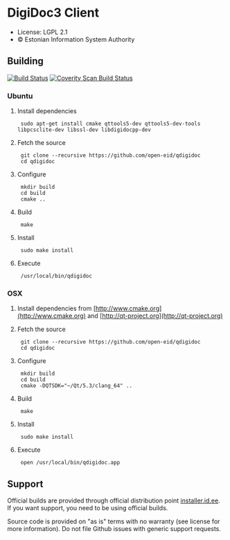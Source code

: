 # DigiDoc3 Client

 * License: LGPL 2.1
 * &copy; Estonian Information System Authority

## Building
[![Build Status](https://travis-ci.org/open-eid/qdigidoc.svg?branch=master)](https://travis-ci.org/open-eid/qdigidoc)
[![Coverity Scan Build Status](https://scan.coverity.com/projects/725/badge.svg)](https://scan.coverity.com/projects/725)

### Ubuntu

1. Install dependencies

        sudo apt-get install cmake qttools5-dev qttools5-dev-tools libpcsclite-dev libssl-dev libdigidocpp-dev

2. Fetch the source

        git clone --recursive https://github.com/open-eid/qdigidoc
        cd qdigidoc

3. Configure

        mkdir build
        cd build
        cmake ..

4. Build

        make

5. Install

        sudo make install

6. Execute

        /usr/local/bin/qdigidoc
        
### OSX

1. Install dependencies from [http://www.cmake.org](http://www.cmake.org) and [http://qt-project.org](http://qt-project.org)


2. Fetch the source

        git clone --recursive https://github.com/open-eid/qdigidoc
        cd qdigidoc

3. Configure

        mkdir build
        cd build
        cmake -DQTSDK="~/Qt/5.3/clang_64" ..

4. Build

        make

5. Install

        sudo make install

6. Execute

        open /usr/local/bin/qdigidoc.app

## Support
Official builds are provided through official distribution point [installer.id.ee](https://installer.id.ee). If you want support, you need to be using official builds.

Source code is provided on "as is" terms with no warranty (see license for more information). Do not file Github issues with generic support requests.
